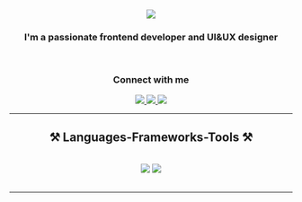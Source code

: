<h1 align="center">
    <img src="https://readme-typing-svg.herokuapp.com/?font=Poppins&weight=600&color=139A3D&size=35&center=true&vCenter=true&width=500&height=70&duration=3000&lines=Hej+hej!+👋;+I'm+Dina+Mostafa!;+Nice+to+meet+you!+☺️;" />
</h1>

<h3 align="center">I'm a passionate frontend developer and UI&UX designer </h3>

<br/>

 
<div align="center"> 
  <h3 align="center">Connect with me</h3>
  <a href="mailto:dinayoussry96@gmail.com">
    <img src="https://img.shields.io/badge/Gmail-333333?style=for-the-badge&logo=gmail&logoColor=red" />
  </a>
  <a href="https://www.linkedin.com/in/dina-mostafa-929980108/" target="_blank">
    <img src="https://img.shields.io/badge/LinkedIn-0077B5?style=for-the-badge&logo=linkedin&logoColor=white" target="_blank" />
  </a>
  <a href="https://www.behance.net/dina-Mostafa" target="_blank">
     <img src="https://img.shields.io/badge/Behance-053eff?style=for-the-badge&logo=behance&logoColor=white" target="_blank" /> <!-- sqlite, safari, google-chrome are other good icon options -->
  </a>
</div>

 <hr/>
 
<h2 align="center">⚒️ Languages-Frameworks-Tools ⚒️</h2>
<br/>
<div align="center">
    <img src="https://skillicons.dev/icons?i=javascript,typescript,react,next,html,css,figma,tailwind" />
    <img src="https://skillicons.dev/icons?i=wordpress,nodejs,express,sqlite" /><br>
</div>

<br/>
<hr/>


  
